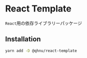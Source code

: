 # React Template

`React`用の依存ライブラリーパッケージ

## Installation

```sh
yarn add -D @qhnu/react-template
```
